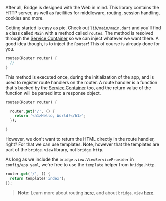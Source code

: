 <p class="lead">
  After all, Bridge is designed with the Web in mind. This library contains the HTTP server, as well as facilities for
  middleware, routing, session handling, cookies and more.
</p>

Getting started is easy as pie. Check out `lib/main/main.dart` and you'll find a class called `Main` with a method called
`routes`. The method is resolved through the [Service Container](/docs/bridge.core/service-container) so we can inject
whatever we want there. A good idea though, is to inject the `Router`! This of course is already done for you.

```dart
routes(Router router) {
  //
}
```

This method is executed once, during the initialization of the app, and is used to register route handlers on the router.
A route handler is a function that's backed by the [Service Container](/docs/bridge.core/service-container) too, and the
return value of the function will be parsed into a response object.

```dart
routes(Router router) {

  router.get('/', () {
    return '<h1>Hello, World!</h1>';
  });

}
```

However, we don't want to return the HTML directly in the route handler, right? For that we can use templates. Note, however
that the templates are part of the `bridge.view` library, not `bridge.http`.

As long as we include the `bridge.view.ViewServiceProvider` in `config/app.yaml`, we're free to use the `template` helper
from `bridge.http`.

```dart
router.get('/', () {
  return template('index');
});
```

> **Note:** Learn more about routing [here](/docs/bridge.http/router), and about `bridge.view` [here](/docs/bridge.view).

